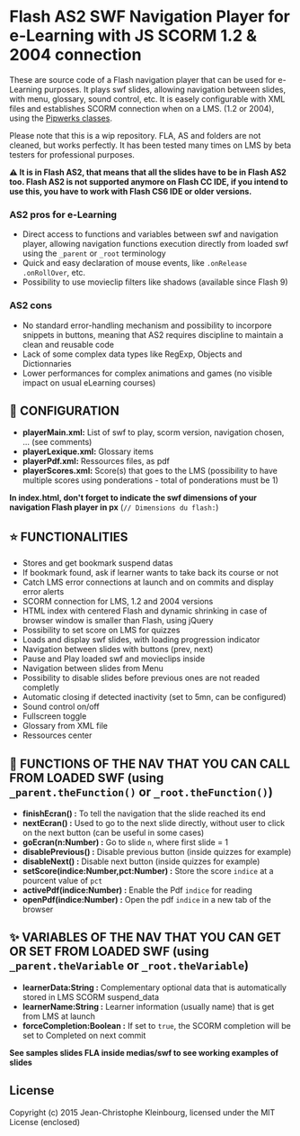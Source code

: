 # Flash AS2 SWF Navigation Player for e-Learning with JS SCORM 1.2 & 2004 connection

These are source code of a Flash navigation player that can be used for e-Learning purposes. It plays swf slides, allowing navigation between slides, with menu, glossary, sound control, etc. It is easely configurable with XML files and establishes SCORM connection when on a LMS. (1.2 or 2004), using the [Pipwerks classes](http://pipwerks.com/).

Please note that this is a wip repository. FLA, AS and folders are not cleaned, but works perfectly. It has been tested many times on LMS by beta testers for professional purposes.

**:warning: It is in Flash AS2, that means that all the slides have to be in Flash AS2 too. Flash AS2 is not supported anymore on Flash CC IDE, if you intend to use this, you have to work with Flash CS6 IDE or older versions.**

### AS2 pros for e-Learning
* Direct access to functions and variables between swf and navigation player, allowing navigation functions execution directly from loaded swf using the ```_parent``` or ```_root``` terminology
* Quick and easy declaration of mouse events, like ```.onRelease``` ```.onRollOver```, etc.
* Possibility to use movieclip filters like shadows (available since Flash 9)

### AS2 cons
* No standard error-handling mechanism and possibility to incorpore snippets in buttons, meaning that AS2 requires discipline to maintain a clean and reusable code
* Lack of some complex data types like RegExp, Objects and Dictionnaries
* Lower performances for complex animations and games (no visible impact on usual eLearning courses)


## :electric_plug: CONFIGURATION
* **playerMain.xml:** List of swf to play, scorm version, navigation chosen, ... (see comments)
* **playerLexique.xml:** Glossary items
* **playerPdf.xml:** Ressources files, as pdf
* **playerScores.xml:** Score(s) that goes to the LMS (possibility to have multiple scores using ponderations - total of ponderations must be 1)

**In index.html, don't forget to indicate the swf dimensions of your navigation Flash player in px** (```// Dimensions du flash:```)


## :star: FUNCTIONALITIES
* Stores and get bookmark suspend datas
* If bookmark found, ask if learner wants to take back its course or not
* Catch LMS error connections at launch and on commits and display error alerts
* SCORM connection for LMS, 1.2 and 2004 versions
* HTML index with centered Flash and dynamic shrinking in case of browser window is smaller than Flash, using jQuery
* Possibility to set score on LMS for quizzes
* Loads and display swf slides, with loading progression indicator
* Navigation between slides with buttons (prev, next)
* Pause and Play loaded swf and movieclips inside
* Navigation between slides from Menu
* Possibility to disable slides before previous ones are not readed completly
* Automatic closing if detected inactivity (set to 5mn, can be configured)
* Sound control on/off
* Fullscreen toggle
* Glossary from XML file
* Ressources center


## :star2: FUNCTIONS OF THE NAV THAT YOU CAN CALL FROM LOADED SWF (using  ```_parent.theFunction()``` or ```_root.theFunction()```)
* **finishEcran() :** To tell the navigation that the slide reached its end
* **nextEcran() :** Used to go to the next slide directly, without user to click on the next button (can be useful in some cases)
* **goEcran(n:Number) :** Go to slide ```n```, where first slide = 1
* **disablePrevious() :** Disable previous button (inside quizzes for example)
* **disableNext() :** Disable next button (inside quizzes for example)
* **setScore(indice:Number,pct:Number) :** Store the score ```indice``` at a pourcent value of ```pct```
* **activePdf(indice:Number) :** Enable the Pdf ```indice``` for reading
* **openPdf(indice:Number) :** Open the pdf ```indice``` in a new tab of the browser


## :sparkles: VARIABLES OF THE NAV THAT YOU CAN GET OR SET FROM LOADED SWF (using  ```_parent.theVariable``` or ```_root.theVariable```)
* **learnerData:String :** Complementary optional data that is automatically stored in LMS SCORM suspend_data
* **learnerName:String :** Learner information (usually name) that is get from LMS at launch
* **forceCompletion:Boolean :** If set to ```true```, the SCORM completion will be set to Completed on next commit


**See samples slides FLA inside medias/swf to see working examples of slides**

## License
Copyright (c) 2015 Jean-Christophe Kleinbourg, licensed under the MIT License (enclosed)
